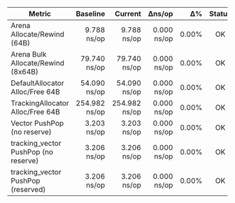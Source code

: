 | Metric | Baseline | Current | Δns/op | Δ% | Status |
|---|---:|---:|---:|---:|:---:|
| Arena Allocate/Rewind (64B) | 9.788 ns/op | 9.788 ns/op | 0.000 ns/op | 0.00% | OK |
| Arena Bulk Allocate/Rewind (8x64B) | 79.740 ns/op | 79.740 ns/op | 0.000 ns/op | 0.00% | OK |
| DefaultAllocator Alloc/Free 64B | 54.090 ns/op | 54.090 ns/op | 0.000 ns/op | 0.00% | OK |
| TrackingAllocator Alloc/Free 64B | 254.982 ns/op | 254.982 ns/op | 0.000 ns/op | 0.00% | OK |
| Vector PushPop (no reserve) | 3.203 ns/op | 3.203 ns/op | 0.000 ns/op | 0.00% | OK |
| tracking_vector PushPop (no reserve) | 3.206 ns/op | 3.206 ns/op | 0.000 ns/op | 0.00% | OK |
| tracking_vector PushPop (reserved) | 3.206 ns/op | 3.206 ns/op | 0.000 ns/op | 0.00% | OK |